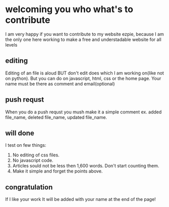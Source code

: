 # welcoming you who what's to contribute
I am very happy if you want to contribute to my website ezpie, because I am the only one here working to make a free and understadable website for all levels
## editing
Editing of an file is aloud BUT don't edit does which I am working on(like not on python). But you can do on javascript, html, css or the home page. 
Your name must be there as comment and email(optional)
## push requst
When you do a push requst you mush make it a simple comment ex. added file_name, deleted file_name, updated file_name.
## will done
I test on few things:
1. No editing of css files.
2. No javascript code.
3. Articles sould not be less then 1,600 words. Don't start counting them.
4. Make it simple and forget the points above.
## congratulation
If I like your work It will be added with your name at the end of the page!
